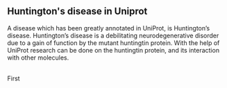 ## Huntington's disease in Uniprot

A disease which has been greatly annotated in UniProt, is Huntington’s disease. Huntington’s disease is a debilitating neurodegenerative disorder due to a gain of function by the mutant huntingtin protein. 
With the help of UniProt research can be done on the huntingtin protein, and its interaction with other molecules. 
<br>
<br>

First 
